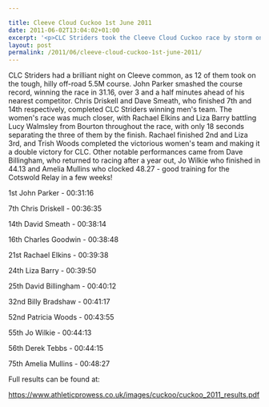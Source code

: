 ```yaml
---

title: Cleeve Cloud Cuckoo 1st June 2011
date: 2011-06-02T13:04:02+01:00
excerpt: '<p>CLC Striders took the Cleeve Cloud Cuckoo race by storm on Wednesday night...</p>'
layout: post
permalink: /2011/06/cleeve-cloud-cuckoo-1st-june-2011/
---
```

CLC Striders had a brilliant night on Cleeve common, as 12 of them took on the tough, hilly off-road 5.5M course. John Parker smashed the course record, winning the race in 31.16, over 3 and a half minutes ahead of his nearest competitor. Chris Driskell and Dave Smeath, who finished 7th and 14th respectively, completed CLC Striders winning men's team. The women's race was much closer, with Rachael Elkins and Liza Barry battling Lucy Walmsley from Bourton throughout the race, with only 18 seconds separating the three of them by the finish. Rachael finished 2nd and Liza 3rd, and Trish Woods completed the victorious women's team and making it a double victory for CLC. Other notable performances came from Dave Billingham, who returned to racing after a year out, Jo Wilkie who finished in 44.13 and Amelia Mullins who clocked 48.27 - good training for the Cotswold Relay in a few weeks!

1st John Parker - 00:31:16 

7th Chris Driskell - 00:36:35 

14th David Smeath - 00:38:14 

16th Charles Goodwin - 00:38:48 

21st Rachael Elkins - 00:39:38 

24th Liza Barry - 00:39:50

25th David Billingham - 00:40:12 

32nd Billy Bradshaw - 00:41:17 

52nd Patricia Woods - 00:43:55 

55th Jo Wilkie - 00:44:13

56th Derek Tebbs - 00:44:15 

75th Amelia Mullins - 00:48:27

Full results can be found at:

<a href="https://www.athleticprowess.co.uk/images/cuckoo/cuckoo_2011_results.pdf" target="_blank" rel="nofollow">https://www.athleticprowess.co.uk/images/cuckoo/cuckoo_2011_results.pdf</a></p>